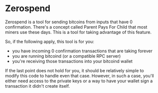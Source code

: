 # Zerospend

Zerospend is a tool for sending bitcoins from inputs that have 0 confirmation.
There's a concept called Parent Pays For Child that most miners use these days. This is a tool for taking advantage of this feature.

So, if the following apply, this tool is for you:
- you have incoming 0 confirmation transactions that are taking forever
- you are running bitcoind (or a compatible RPC server)
- you're receiving those transactions into your bitcoind wallet

If the last point does not hold for you, it should be relatively simple to modify this code to handle even that case.
However, in such a case, you'll either need access to the private keys or a way to have your wallet sign a transaction it didn't create itself.
